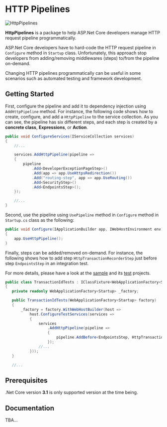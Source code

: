 # HTTP Pipelines
<img src="https://raw.githubusercontent.com/ali-tayebi/http-pipelines/master/http-pipeline.png" alt="HttpPipelines">

**HttpPipelines** is a package to help ASP.Net Core developers manage HTTP request pipeline programmatically.

ASP.Net Core developers have to hard-code the HTTP request pipeline in `Configure` method in `Startup` class.
Unfortunately, this approach stop developers from adding/removing middlewares (steps) to/from the pipeline on-demand.

Changing HTTP pipelines programmatically can be useful in some scenarios such as automated testing and framework development.

## Getting Started
First, configure the pipeline and add it to dependency injection using `AddHttpPipeline` method.
For instance, the following code shows how to create, configure, and add a `HttpPipeline` to the service collection.
As you can see, the pipeline has six different steps, and each step is created by a **concrete class**, **Expressions**, or **Action**.


```c#
public void ConfigureServices(IServiceCollection services)
{
    //...

    services.AddHttpPipeline(pipeline =>
    {
        pipeline
            .Add<DeveloperExceptionPageStep>()
            .Add(app => app.UseHttpsRedirection())
            .Add("routing-step", app => app.UseRouting())
            .Add<SecurityStep>()
            .Add<EndpointsStep>();
    });

    //...
}
```


Second, use the pipeline using `UsePipeline` method in `Configure` method in `Startup.cs` class as the following:

```c#
public void Configure(IApplicationBuilder app, IWebHostEnvironment env)
{
    app.UseHttpPipeline();
}
```

Finally, steps can be added/removed on-demand. For instance, the following shows how to add step `HttpTransactionRecorderStep`
just before step `EndpointsStep` in an integration test.

For more details, please have a look at the [sample](https://github.com/ali-tayebi/http-pipelines/blob/master/sample/HttpPipelines.WebApi.Sample/Startup.cs)
 and its [test](https://github.com/ali-tayebi/http-pipelines/blob/master/sample/HttpPipelines.WebApi.Sample.Tests/TransactionIdTests.cs) projects.

```c#
public class TransactionIdTests : IClassFixture<WebApplicationFactory<Startup>>
{
   private readonly WebApplicationFactory<Startup> _factory;

   public TransactionIdTests(WebApplicationFactory<Startup> factory)
   {
       _factory = factory.WithWebHostBuilder(host =>
           host.ConfigureTestServices(services =>
           {
               services
                   .AddHttpPipeline(pipeline =>
                   {
                       pipeline.AddBefore<EndpointsStep, HttpTransactionRecorderStep>();
                   });
               //...
           }));
   }

   //...
```
## Prerequisites
.Net Core version **3.1** is only supported version at the time being.


## Documentation
TBA...
